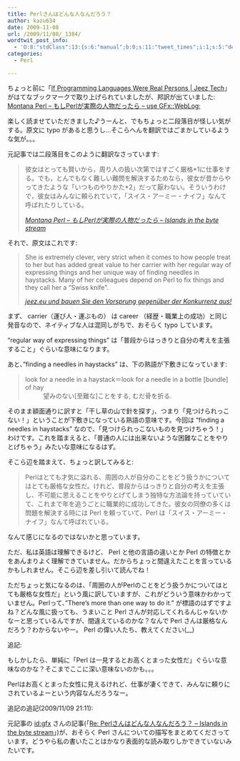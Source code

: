 ```yaml
---
title: Perlさんはどんな人なんだろう？
author: kazu634
date: 2009-11-08
url: /2009/11/08/_1384/
wordtwit_post_info:
  - 'O:8:"stdClass":13:{s:6:"manual";b:0;s:11:"tweet_times";i:1;s:5:"delay";i:0;s:7:"enabled";i:1;s:10:"separation";s:2:"60";s:7:"version";s:3:"3.7";s:14:"tweet_template";b:0;s:6:"status";i:2;s:6:"result";a:0:{}s:13:"tweet_counter";i:2;s:13:"tweet_log_ids";a:1:{i:0;i:4911;}s:9:"hash_tags";a:0:{}s:8:"accounts";a:1:{i:0;s:7:"kazu634";}}'
categories:
  - Perl

---
```

<div class="section">
<p>
    ちょっと前に「<a href="http://jeez.eu/2009/11/03/if-programming-languages-were-real-persons/" onclick="__gaTracker('send', 'event', 'outbound-article', 'http://jeez.eu/2009/11/03/if-programming-languages-were-real-persons/', 'If Programming Languages Were Real Persons | Jeez Tech');" target="_blank">If Programming Languages Were Real Persons | Jeez Tech</a>」がはてなブックマークで取り上げられていましたが、邦訳が出ていました: <a href="http://d.hatena.ne.jp/gfx/20091108/1257666253" onclick="__gaTracker('send', 'event', 'outbound-article', 'http://d.hatena.ne.jp/gfx/20091108/1257666253', 'Montana Perl &#8211; もしPerlが実際の人物だったら &#8211; use GFx::WebLog;');" target="_blank">Montana Perl &#8211; もしPerlが実際の人物だったら &#8211; use GFx::WebLog;</a>
</p>
  
<p>
    楽しく読ませていただきました♪うーんと、でもちょっと二段落目が怪しい気がする。原文に typo があると思うし…そこらへんを翻訳ではごまかしているような気が。。。
</p>
  
<p>
    元記事では二段落目をこのように翻訳なさっています:
</p>
  
<blockquote title="Islands in the byte stream" cite="http://d.hatena.ne.jp/gfx/20091108/1257666253">
<p>
      彼女はとっても賢いから，周り人の扱い次第ではすごく厳格*1に仕事をする。でも，とんでもなく難しい難問を解決するためなら，彼女が昔からやってきたような「いつものやりかた*2」だって厭わない。そういうわけで，彼女はみんなに頼られていて，「スイス・アーミー・ナイフ」なんて呼ばれたりしている。
</p>
    
<p>
<cite><a href="http://d.hatena.ne.jp/gfx/20091108/1257666253" onclick="__gaTracker('send', 'event', 'outbound-article', 'http://d.hatena.ne.jp/gfx/20091108/1257666253', 'Montana Perl &#8211; もしPerlが実際の人物だったら &#8211; Islands in the byte stream');" target="_blank">Montana Perl &#8211; もしPerlが実際の人物だったら &#8211; Islands in the byte stream</a></cite>
</p>
</blockquote>
  
<p>
    それで、原文はこれです:
</p>
  
<blockquote title="jeez.eu und bauen Sie den Vorsprung gegen&#252;ber der Konkurrenz aus!" cite="http://jeez.eu/2009/11/03/if-programming-languages-were-real-persons/">
<p>
      She is extremely clever, very strict when it comes to how people treat to her but has added great value to her carrier with her regular way of expressing things and her unique way of finding needles in haystacks. Many of her colleagues depend on Perl to fix things and they call her a “Swiss knife”.
</p>
    
<p>
<cite><a href="http://jeez.eu/2009/11/03/if-programming-languages-were-real-persons/" onclick="__gaTracker('send', 'event', 'outbound-article', 'http://jeez.eu/2009/11/03/if-programming-languages-were-real-persons/', 'jeez.eu und bauen Sie den Vorsprung gegen&#252;ber der Konkurrenz aus!');" target="_blank">jeez.eu und bauen Sie den Vorsprung gegen&#252;ber der Konkurrenz aus!</a></cite>
</p>
</blockquote>
  
<p>
    まず、 carrier（運び人・運ぶもの） は career （経歴・職業上の成功）と同じ発音なので、ネイティブな人は混同しがちで、おそらく typo しています。
</p>
  
<p>
    &#8220;regular way of expressing things&#8221; は「普段からはっきりと自分の考えを主張すること」ぐらいな意味になります。
</p>
  
<p>
    あと、&#8221;finding a needles in haystacks&#8221; は、下の熟語が下敷きになっています:
</p>
  
<blockquote>
<dl>
<dt>
        look for a needle in a haystack＝look for a needle in a bottle [bundle] of hay
</dt>
      
<dd>
        望みのない[至難な]ことをする, むだ骨を折る.
</dd>
</dl>
</blockquote>
  
<p>
    そのまま額面通りに訳すと「干し草の山で針を探す」、つまり「見つけられっこない！」ということが下敷きになっている熟語の意味です。今回は &#8220;finding a needles in haystacks&#8221; なので、「見つけられっこないものを見つけちゃう！」わけです。これを踏まえると、「普通の人には出来ないような困難なことをやりとげちゃう」みたいな意味になるはず。
</p>
  
<p>
    そこら辺を踏まえて、ちょっと訳してみると:
</p>
  
<blockquote>
<p>
      Perlはとても才気に溢れる、周囲の人が自分のことをどう扱うかについてはとても厳格な女性だ。けれど、普段からはっきりと自分の考えを主張し、不可能に思えることをやりとげてしまう独特な方法論を持っていていて、これまで年を追うごとに職業的に成功してきた。彼女の同僚の多くは問題を解決する時には Perl を頼っていて、Perl は「スイス・アーミー・ナイフ」なんて呼ばれている。
</p>
</blockquote>
  
<p>
    なんて感じになるのではないかと思っています。
</p>
  
<p>
</p>
  
<p>
    ただ、私は英語は理解できるけど、 Perl と他の言語の違いとか Perl の特徴とかをあんまりよく理解できていません。だからちょっと間違えたことを言っているかもしれません。そこら辺を差し引いて読んでね！
</p>
  
<p>
</p>
  
<p>
    ただちょっと気になるのは、「周囲の人がPerlのことをどう扱うかについてはとても厳格な女性だ」という風に訳していますが、これがどういう意味かわかっていません。Perlって、&#8221;There&#8217;s more than one way to do it.&#8221; が標語のはずですよね？どんな風に扱っても、うまいこと Perl さんが対応してくれるんじゃないかなーと思っているんですが、間違えているのかな？なんで Perl さんは厳格なんだろう？わからないやー。 Perl の偉い人たち、教えてください(__)
</p>
  
<p>
    追記:
</p>
  
<p>
    もしかしたら、単純に「Perl は一見するとお高くとまった女性だ」ぐらいな意味なのかな？そこまでここに深い意味ないのかも。。。
</p>
  
<p>
    Perlはお高くとまった女性に見えるけれど、仕事が凄くできて、みんなに頼りにされているよーという内容なんだろうなー。
</p>
  
<p>
    追記の追記(2009/11/09 21:11):
</p>
  
<p>
    元記事の <a href="http://d.hatena.ne.jp/gfx/" onclick="__gaTracker('send', 'event', 'outbound-article', 'http://d.hatena.ne.jp/gfx/', 'id:gfx');">id:gfx</a> さんの記事(「<a href="http://d.hatena.ne.jp/gfx/20091109/1257732699" onclick="__gaTracker('send', 'event', 'outbound-article', 'http://d.hatena.ne.jp/gfx/20091109/1257732699', 'Re: Perlさんはどんな人なんだろう？ &#8211; Islands in the byte stream');" target="_blank">Re: Perlさんはどんな人なんだろう？ &#8211; Islands in the byte stream</a>」)が、おそらく Perl さんについての描写をまとめてくださっています。どうやら私の書いたことはかなり表面的な読み取りしかできていないみたいです。
</p>
</div>